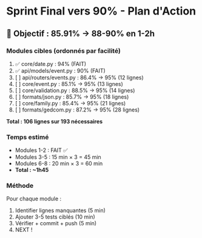 # Sprint Final vers 90% - Plan d'Action

## 🎯 Objectif : 85.91% → 88-90% en 1-2h

### Modules cibles (ordonnés par facilité)

1. ✅ core/date.py : 94% (FAIT)
2. ✅ api/models/event.py : 90% (FAIT)
3. [ ] api/routers/events.py : 86.4% → 95% (12 lignes)
4. [ ] core/event.py : 85.1% → 95% (13 lignes)
5. [ ] core/validation.py : 88.5% → 95% (14 lignes)
6. [ ] formats/json.py : 85.7% → 95% (18 lignes)
7. [ ] core/family.py : 85.4% → 95% (21 lignes)
8. [ ] formats/gedcom.py : 87.2% → 95% (28 lignes)

**Total : 106 lignes sur 193 nécessaires**

### Temps estimé

- Modules 1-2 : FAIT ✅
- Modules 3-5 : 15 min × 3 = 45 min
- Modules 6-8 : 20 min × 3 = 60 min
- **Total : ~1h45**

### Méthode

Pour chaque module :
1. Identifier lignes manquantes (5 min)
2. Ajouter 3-5 tests ciblés (10 min)
3. Vérifier + commit + push (5 min)
4. NEXT !
